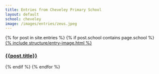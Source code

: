 ```yaml
---
title: Entries from Cheveley Primary School
layout: default
school: cheveley
image: /images/entries/zeus.jpeg
---
```

<div class="container mb-3">
  <div class="row">
  {% for post in site.entries %}
    {% if post.school contains page.school %}
    <div class="col-md-4 mb-3">
      <div class="card h-100" >
        <a href="{{ post.url }}" class="stretched-link">
        {% include structure/entry-image.html %}
        </a>
        <div class="card-body">
          <h3 class="lead mt-2">
            <a href="{{ post.url }}" class="stretched-link">{{post.title}}</a>
          </h3>
        </div>
      </div>
    </div>
    {% endif %}
  {% endfor %}
  </div>
</div>
